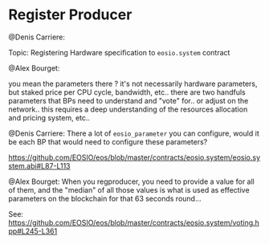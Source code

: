 # Register Producer

@Denis Carriere:

Topic: Registering Hardware specification to `eosio.system` contract

@Alex Bourget:

you mean the parameters there ?  it's not necessarily hardware parameters, but staked price per CPU cycle, bandwidth, etc.. there are two handfuls parameters that BPs need to understand and "vote" for.. or adjust on the network.. this requires a deep understanding of the resources allocation and pricing system, etc..

@Denis Carriere:
There a lot of `eosio_parameter` you can configure, would it be each BP that would need to configure these parameters?

https://github.com/EOSIO/eos/blob/master/contracts/eosio.system/eosio.system.abi#L87-L113

@Alex Bourget:
When you regproducer, you need to provide a value for all of them, and the "median" of all those values is what is used as effective parameters on the blockchain for that 63 seconds round...

See: https://github.com/EOSIO/eos/blob/master/contracts/eosio.system/voting.hpp#L245-L361
